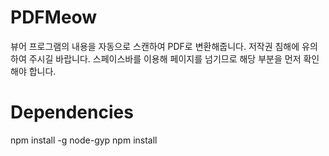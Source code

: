 # PDFMeow
뷰어 프로그램의 내용을 자동으로 스캔하여 PDF로 변환해줍니다. 저작권 침해에 유의하여 주시길 바랍니다.
스페이스바를 이용해 페이지를 넘기므로 해당 부분을 먼저 확인해야 합니다.

# Dependencies
npm install -g node-gyp
npm install

